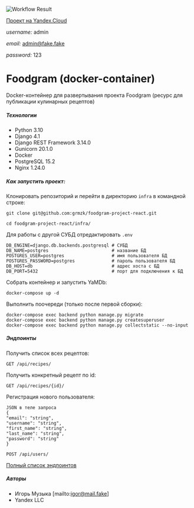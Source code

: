 ![Workflow Result](https://github.com/grmzk/foodgram-project-react/actions/workflows/foodgram_workflow.yml/badge.svg)

[Проект на Yandex.Cloud](http://62.84.120.127/)

*username:* admin

*email:* admin@fake.fake

*password:* 123

# Foodgram (docker-container)
Docker-контейнер для развертывания проекта Foodgram (ресурс для публикации 
кулинарных рецептов)

##### Технологии
- Python 3.10
- Django 4.1
- Django REST Framework 3.14.0
- Gunicorn 20.1.0
- Docker
- PostgreSQL 15.2
- Nginx 1.24.0

##### Как запустить проект:

Клонировать репозиторий и перейти в директорию `infra` в командной строке:

```
git clone git@github.com:grmzk/foodgram-project-react.git
```

```
cd foodgram-project-react/infra/
```

Для работы с другой СУБД отредактировать `.env`

```
DB_ENGINE=django.db.backends.postgresql # СУБД 
DB_NAME=postgres                        # название БД
POSTGRES_USER=postgres                  # имя пользователя БД
POSTGRES_PASSWORD=postgres              # пароль пользователя БД
DB_HOST=db                              # адрес хоста с БД
DB_PORT=5432                            # порт для подключения к БД
```

Собрать контейнер и запустить YaMDb:

```
docker-compose up -d
```


Выполнить поочереди (только после первой сборки):

```
docker-compose exec backend python manage.py migrate
docker-compose exec backend python manage.py createsuperuser
docker-compose exec backend python manage.py collectstatic --no-input
```

##### Эндпоинты

Получить список всех рецептов:
```
GET /api/recipes/
```

Получить конкретный рецепт по id:
```
GET /api/recipes/{id}/
```

Регистрация нового пользователя:
```
JSON в теле запроса
{
"email": "string",
"username": "string",
"first_name": "string",
"last_name": "string",
"password": "string"
}

POST /api/users/
```

[Полный список эндпоинтов](http://62.84.120.127/api/docs/)

##### Авторы
- Игорь Музыка [mailto:igor@mail.fake]
- Yandex LLC
